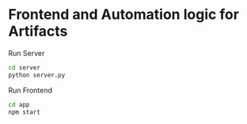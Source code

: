 # Frontend and Automation logic for Artifacts <br>
Run Server
```bash
cd server
python server.py
```
Run Frontend
```bash
cd app
npm start
```
